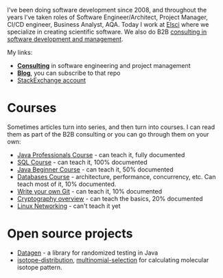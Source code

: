 I’ve been doing software development since 2008, and throughout the years I’ve taken roles of Software Engineer/Architect, Project Manager, CI/CD engineer, Business Analyst, AQA. Today I work at [Elsci](https://elsci.io) where we specialize in creating scientific software. We also do B2B [consulting in software development and management](https://elsci.io/business-model.html).

My links:

* **[Consulting](https://elsci.io/business-model.html)** in software engineering and project management  
* **[Blog](https://github.com/ctapobep/blog/issues)**, you can subscribe to that repo
* [StackExchange account](https://stackexchange.com/users/476019/stanislav-bashkyrtsev?tab=accounts)

# Сourses

Sometimes articles turn into series, and then turn into courses. I can read them as part of the B2B consulting or you can go through them on your own:

* [Java Professionals Course](https://github.com/qala-io/java-course) \- can teach it, fully documented  
* [SQL Course](https://github.com/qala-io/sql-course) \- can teach it, 100% documented  
* [Java Beginner Course](https://github.com/qala-io/java-beginner-course) \- can teach it, 50% documented  
* [Databases Course](https://github.com/qala-io/db-course) \- architecture, performance, concurrency, etc. Can teach most of it, 10% documented.  
* [Write your own Git](https://github.com/qala-io/write-your-own-git) \- can teach it, 10% documented  
* [Cryptography overview](https://github.com/qala-io/cryptography-overview) \- can teach the basics, 20% documented  
* [Linux Networking](https://github.com/qala-io/networking-course) \- can't teach it yet

# Open source projects

* [Datagen](https://github.com/qala-io/datagen) \- a library for randomized testing in Java  
* [isotope-distribution](https://github.com/elsci-io/isotope-distribution), [multinomial-selection](https://github.com/elsci-io/multinomial-selection) for calculating molecular isotope pattern.
